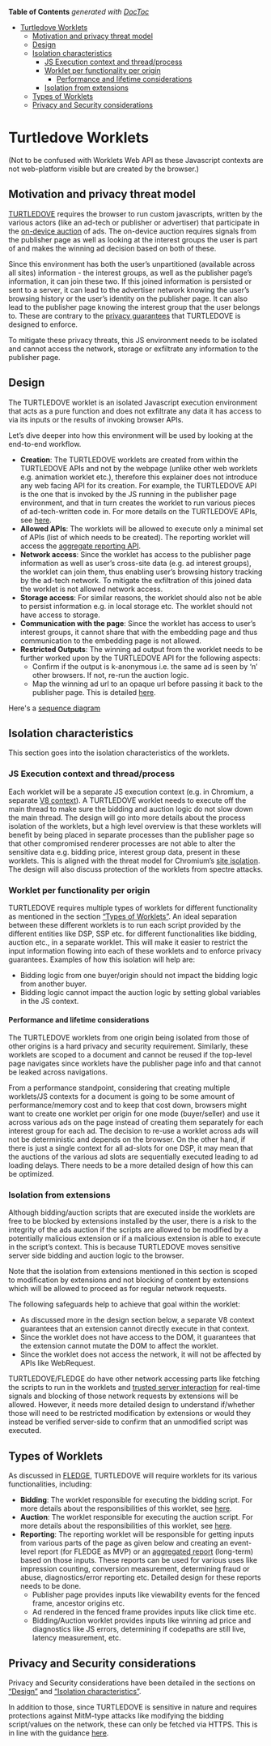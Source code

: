 <!-- START doctoc generated TOC please keep comment here to allow auto update -->
<!-- DON'T EDIT THIS SECTION, INSTEAD RE-RUN doctoc TO UPDATE -->
**Table of Contents**  *generated with [DocToc](https://github.com/thlorenz/doctoc)*

- [Turtledove Worklets](#turtledove-worklets)
  - [Motivation and privacy threat model](#motivation-and-privacy-threat-model)
  - [Design](#design)
  - [Isolation characteristics](#isolation-characteristics)
    - [JS Execution context and thread/process](#js-execution-context-and-threadprocess)
    - [Worklet per functionality per origin](#worklet-per-functionality-per-origin)
      - [Performance and lifetime considerations](#performance-and-lifetime-considerations)
    - [Isolation from extensions](#isolation-from-extensions)
  - [Types of Worklets](#types-of-worklets)
  - [Privacy and Security considerations](#privacy-and-security-considerations)

<!-- END doctoc generated TOC please keep comment here to allow auto update -->

# Turtledove Worklets

(Not to be confused with Worklets Web API as these Javascript contexts are not web-platform visible but are created by the browser.)

## Motivation and privacy threat model

[TURTLEDOVE](https://github.com/WICG/turtledove) requires the browser to run custom javascripts, written by the various actors (like an ad-tech or publisher or advertiser) that participate in the [on-device auction](https://github.com/WICG/turtledove#on-device-auction) of ads. The on-device auction requires signals from the publisher page as well as looking at the interest groups the user is part of and makes the winning ad decision based on both of these. 

Since this environment has both the user’s unpartitioned (available across all sites) information - the interest groups, as well as the publisher page’s information, it can join these two. If this joined information is persisted or sent to a server, it can lead to the advertiser network knowing the user’s browsing history or the user’s identity on the publisher page. It can also lead to the publisher page knowing the interest group that the user belongs to. These are contrary to the [privacy guarantees](https://github.com/WICG/turtledove/blob/main/Original-TURTLEDOVE.md#introduction) that TURTLEDOVE is designed to enforce. 

To mitigate these privacy threats, this JS environment needs to be isolated and cannot access the network, storage or exfiltrate any information to the publisher page.


## Design

The TURTLEDOVE worklet is an isolated Javascript execution environment that acts as a pure function and does not exfiltrate any data it has access to via its inputs or the results of invoking browser APIs. 

Let’s dive deeper into how this environment will be used by looking at the end-to-end workflow.



*   **Creation**: The TURTLEDOVE worklets are created from within the TURTLEDOVE APIs and not by the webpage (unlike other web worklets e.g. animation worklet etc.), therefore this explainer does not introduce any web facing API for its creation.  For example, the TURTLEDOVE API is the one that is invoked by the JS running in the publisher page environment, and that in turn creates the worklet to run various pieces of ad-tech-written code in. For more details on the TURTLEDOVE APIs, see [here](https://github.com/WICG/turtledove/blob/master/FLEDGE.md).
*   **Allowed APIs**: The worklets will be allowed to execute only a minimal set of APIs (list of which needs to be created). The reporting worklet will access the [aggregate reporting API](https://github.com/csharrison/aggregate-reporting-api).
*   **Network access**: Since the worklet has access to the publisher page information as well as user’s cross-site data (e.g. ad interest groups), the worklet can join them, thus enabling user’s browsing history tracking by the ad-tech network. To mitigate the exfiltration of this joined data the worklet is not allowed network access. 
*   **Storage access**: For similar reasons, the worklet should also not be able to persist information e.g. in local storage etc. The worklet should not have access to storage.
*   **Communication with the page**: Since the worklet has access to user’s interest groups, it cannot share that with the embedding page and thus communication to the embedding page is not allowed.
*   **Restricted Outputs**: The winning ad output from the worklet needs to be further worked upon by the TURTLEDOVE API for the following aspects:
    *   Confirm if the output is k-anonymous i.e. the same ad is seen by ‘n’ other browsers. If not, re-run the auction logic.
    *   Map the winning ad url to an opaque url before passing it back to the publisher page. This is detailed [here](https://github.com/shivanigithub/fenced-frame/blob/master/OpaqueSrc.md). 

Here's a [sequence diagram](https://github.com/shivanigithub/fenced-frame/blob/master/TurtledoveSequenceDiagram.png)

## Isolation characteristics

This section goes into the isolation characteristics of the worklets. 


### JS Execution context and thread/process

Each worklet will be a separate JS execution context (e.g. in Chromium, a separate [V8 context](https://chromium.googlesource.com/chromium/src/+/master/third_party/blink/renderer/bindings/core/v8/V8BindingDesign.md#Context)). A TURTLEDOVE worklet needs to execute off the main thread to make sure the bidding and auction logic do not slow down the main thread. The design will go into more details about the process isolation of the worklets, but a high level overview is that these worklets will benefit by being placed in separate processes than the publisher page so that other compromised renderer processes are not able to alter the sensitive data e.g. bidding price, interest group data, present in these worklets. This is aligned with the threat model for Chromium’s [site isolation](https://www.chromium.org/Home/chromium-security/site-isolation). The design will also discuss protection of the worklets from spectre attacks.


### Worklet per functionality per origin

TURTLEDOVE requires multiple types of worklets for different functionality as mentioned in the section [“Types of Worklets”](#types-of-worklets). An ideal separation between these different worklets is to run each script provided by the different entities like DSP, SSP etc. for different functionalities like bidding, auction etc., in a separate worklet. This will make it easier to restrict the input information flowing into each of these worklets and to enforce privacy guarantees. Examples of how this isolation will help are:



*   Bidding logic from one buyer/origin should not impact the bidding logic from another buyer.
*   Bidding logic cannot impact the auction logic by setting global variables in the JS context.

#### Performance and lifetime considerations

The TURTLEDOVE worklets from one origin being isolated from those of other origins is a hard privacy and security requirement. Similarly, these worklets are scoped to a document and cannot be reused if the top-level page navigates since worklets have the publisher page info and that cannot be leaked across navigations. 

From a performance standpoint, considering that creating multiple worklets/JS contexts for a document is going to be some amount of performance/memory cost and to keep that cost down, browsers might want to create one worklet per origin for one mode (buyer/seller) and use it across various ads on the page instead of creating them separately for each interest group for each ad. The decision to re-use a worklet across ads will not be deterministic and depends on the browser. On the other hand, if there is just a single context for all ad-slots for one DSP, it may mean that the auctions of the various ad slots are sequentially executed leading to ad loading delays. There needs to be a more detailed design of how this can be optimized.


### Isolation from extensions

Although bidding/auction scripts that are executed inside the worklets are free to be blocked by extensions installed by the user, there is a risk to the integrity of the ads auction if the scripts are allowed to be modified by a potentially malicious extension or if a malicious extension is able to execute in the script’s context. This is because TURTLEDOVE moves sensitive server side bidding and auction logic to the browser.

Note that the isolation from extensions mentioned in this section is scoped to modification by extensions and not blocking of content by extensions which will be allowed to proceed as for regular network requests. 

The following safeguards help to achieve that goal within the worklet:



*   As discussed more in the design section below, a separate V8 context guarantees that an extension cannot directly execute in that context. 
*   Since the worklet does not have access to the DOM, it guarantees that the extension cannot mutate the DOM to affect the worklet. 
*   Since the worklet does not access the network, it will not be affected by APIs like WebRequest. 

TURTLEDOVE/FLEDGE do have other network accessing parts like fetching the scripts to run in the worklets and [trusted server interaction](https://github.com/WICG/turtledove/blob/master/FLEDGE.md#31-fetching-real-time-data-from-a-trusted-server) for real-time signals and blocking of those network requests by extensions will be allowed. However, it needs more detailed design to understand if/whether those will need to be restricted modification by extensions or would they instead be verified server-side to confirm that an unmodified script was executed.

## Types of Worklets

As discussed in [FLEDGE](https://github.com/WICG/turtledove/blob/master/FLEDGE.md), TURTLEDOVE will require worklets for its various functionalities, including:



*   **Bidding**: The worklet responsible for executing the bidding script. For more details about the responsibilities of this worklet, see [here](https://github.com/WICG/turtledove/blob/master/FLEDGE.md#32-on-device-bidding).
*   **Auction**: The worklet responsible for executing the auction script. For more details about the responsibilities of this worklet, see [here](https://github.com/WICG/turtledove/blob/master/FLEDGE.md#23-scoring-bids).
*   **Reporting**: The reporting worklet will be responsible for getting inputs from various parts of the page as given below and creating an event-level report (for FLEDGE as MVP) or an [aggregated report](https://github.com/csharrison/aggregate-reporting-api) (long-term) based on those inputs. These reports can be used for various uses like impression counting, conversion measurement, determining fraud or abuse, diagnostics/error reporting etc. Detailed design for these reports needs to be done.
    *   Publisher page provides inputs like viewability events for the fenced frame, ancestor origins etc.
    *   Ad rendered in the fenced frame provides inputs like click time etc.
    *   Bidding/Auction worklet provides inputs like winning ad price and diagnostics like JS errors, determining if codepaths are still live, latency measurement, etc.


## Privacy and Security considerations

Privacy and Security considerations have been detailed in the sections on [“Design”](#design) and [“Isolation characteristics”](#isolation-characteristics). 

In addition to those, since TURTLEDOVE is sensitive in nature and requires protections against MitM-type attacks like modifying the bidding script/values on the network, these can only be fetched via HTTPS. This is in line with the guidance [here](https://www.chromium.org/Home/chromium-security/prefer-secure-origins-for-powerful-new-features).
